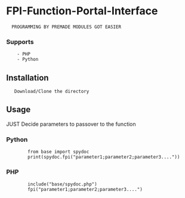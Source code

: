 # FPI-Function-Portal-Interface


      PROGRAMMING BY PREMADE MODULES GOT EASIER
      
   ### Supports
        - PHP
        - Python
          
   ## Installation       
       Download/Clone the directory
       
   ## Usage
   JUST Decide parameters to passover to the function
   
   ### Python
            
            from base import spydoc
            print(spydoc.fpi("parameter1;parameter2;parameter3...."))
       
   ### PHP 
            include("base/spydoc.php")
            fpi("parameter1;parameter2;parameter3....")
